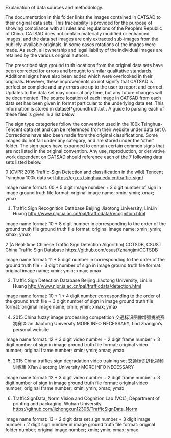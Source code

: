 Explanation of data sources and methodology.

The documentation in this folder links the images contained in CATSAD to their original data sets. This traceability is provided for the purpose of showing compliance with all rules and regulations of the People’s Republic of China. CATSAD does not contain materially modified or enhanced images, and the data set images are only extracted sub-images from the publicly-available originals. In some cases rotations of the images were made. As such, all ownership and legal liability of the individual images are retained by the various original authors.

The prescribed sign ground truth locations from the original data sets have been corrected for errors and brought to similar qualitative standards. Additional signs have also been added which were overlooked in their originals. However, these improvements do not signify that CATSAD is perfect or complete and any errors are up to the user to report and correct. Updates to the data set may occur at any time, but any future changes will be documented. The source location of each image in CATSAD from each data set has been given in format particular to the underlying data set. This information is stored in dataset*groundtruth.txt .  A guide to parsing each of these files is given in a list below.

The sign type categories follow the convention used in the 100k Tsinghua-Tencent data set and can be referenced from their website under data  set 0. Corrections have also been made from the original classifications. Some images do not fall under any category, and are stored under the ‘other’ folder.  The sign types have expanded to contain certain common signs that are not listed in the original convention. Any use, reproduction, or derivative work dependent on CATSAD should reference each of the 7 following data sets listed below.


0 (CVPR 2016 Traffic-Sign Detection and classification in the wild)
Tencent Tsinghua 100k data set https://cg.cs.tsinghua.edu.cn/traffic-sign/

image name format: 00 + 5 digit image number + 3 digit number of sign in image 
ground truth file format: original image name; xmin; ymin; xmax; ymax

1) Traffic Sign Recognition Database
Beijing Jiaotong University, LinLin Huang http://www.nlpr.ia.ac.cn/pal/trafficdata/recognition.html

image name format: 10 + 8 digit number in corresponding to the order of the ground truth file
ground truth file format: original image name; xmin; ymin; xmax; ymax

2 (A Real-time Chinese Traffic Sign Detection Algorithm)
CCTSDB, CSUST China Traffic Sign Database https://github.com/csust7zhangjm/CCTSDB

image name format: 11 + 5 digit number in corresponding to the order of the ground truth file + 3 digit number of sign in image
ground truth file format: original image name; xmin; ymin; xmax; ymax

3) Traffic Sign Detection Database
Beijing Jiaotong University, LinLin Huang http://www.nlpr.ia.ac.cn/pal/trafficdata/detection.html

image name format: 10 + 1 + 4 digit number corresponding to the order of the ground truth file + 3 digit number of sign in image
ground truth file format: original image name; xmin; ymin; xmax; ymax

4) 2015 China fuzzy image processing competition 交通标识图像增强挑战赛初赛
Xi’an Jiaotong University MORE INFO NECESSARY, find zhangjm’s personal website

image name format: 12 + 3 digit video number + 2 digit frame number + 3 digit number of sign in image
ground truth file format: original video number; original frame number; xmin; ymin; xmax; ymax

5) 2015 China traffics sign degradation video training set 交通标识退化视频训练集
Xi’an Jiaotong University MORE INFO NECESSARY

image name format: 12 + 3 digit video number + 2 digit frame number + 3 digit number of sign in image
ground truth file format: original video number; original frame number; xmin; ymin; xmax; ymax


6) TrafficSignData_Norm
Vision and Cognition Lab (VCL), Department of printing and packaging, Wuhan University https://github.com/jizhongxun12306/TrafficSignData_Norm

image name format: 13 + 2 digit data set sign number + 3 digit image number + 2 digit sign number in image
ground truth file format: original folder number; original image number; xmin; ymin; xmax; ymax
